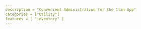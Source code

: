 ```yaml
---
description = "Convenient Administration for the Clan App"
categories = ["Utility"]
features = [ "inventory" ]
---
```

